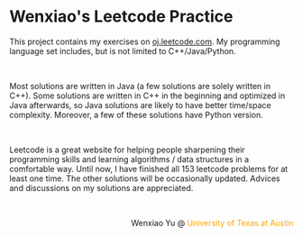 <h1>Wenxiao's Leetcode Practice</h1>
<p>This project contains my exercises on <a href="https://oj.leetcode.com">oj.leetcode.com</a>. My programming language set includes, but is not limited to C++/Java/Python.
</p><br>
<p>Most solutions are written in Java (a few solutions are solely written in C++). Some solutions are written in C++ in the beginning and optimized in Java afterwards, so Java solutions are likely to have better time/space complexity. Moreover, a few of these solutions have Python version.
</p><br>
<p>Leetcode is a great website for helping people sharpening their programming skills and learning algorithms / data structures in a comfortable way. Until now, I have finished all 153 leetcode problems for at least one time. The other solutions will be occasionally updated. Advices and discussions on my solutions are appreciated.
</p><br>
<p align="right">Wenxiao Yu @ <span style="color: orange;">University of Texas at Austin</span></p>
